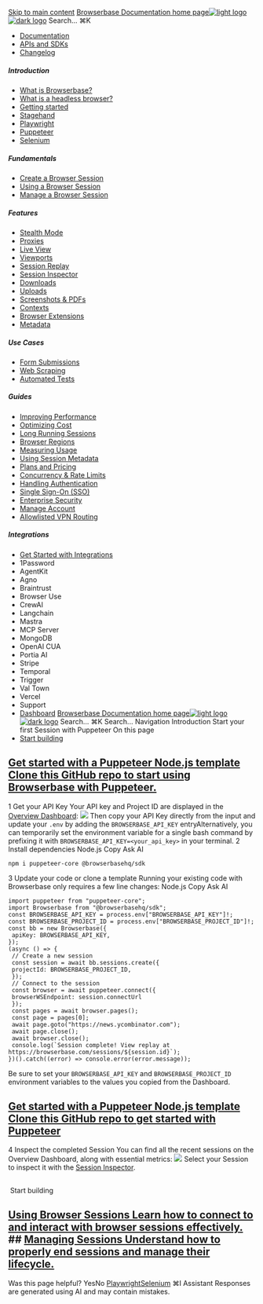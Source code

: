 [Skip to main content](#content-area)
[Browserbase Documentation home page![light logo](https://mintcdn.com/browserbase/lUkHCCQ3HJMpCnfp/logo/light.svg?fit=max&auto=format&n=lUkHCCQ3HJMpCnfp&q=85&s=0f99c87492a4fb0e9bfc45075a78c64f)![dark logo](https://mintcdn.com/browserbase/lUkHCCQ3HJMpCnfp/logo/dark.svg?fit=max&auto=format&n=lUkHCCQ3HJMpCnfp&q=85&s=645b212b9cbee8bebf84f318c2baaac0)](https://www.browserbase.com)
Search...
⌘K
 * [Documentation](/introduction/what-is-browserbase)
 * [APIs and SDKs](/reference/introduction)
 * [Changelog](https://www.browserbase.com/changelog)
##### Introduction
 * [What is Browserbase?](/introduction/what-is-browserbase)
 * [What is a headless browser?](/introduction/what-is-headless-browser)
 * [Getting started](/introduction/getting-started)
 * [Stagehand](/introduction/stagehand)
 * [Playwright](/introduction/playwright)
 * [Puppeteer](/introduction/puppeteer)
 * [Selenium](/introduction/selenium)
##### Fundamentals
 * [Create a Browser Session](/fundamentals/create-browser-session)
 * [Using a Browser Session](/fundamentals/using-browser-session)
 * [Manage a Browser Session](/fundamentals/manage-browser-session)
##### Features
 * [Stealth Mode](/features/stealth-mode)
 * [Proxies](/features/proxies)
 * [Live View](/features/session-live-view)
 * [Viewports](/features/viewports)
 * [Session Replay](/features/session-replay)
 * [Session Inspector](/features/session-inspector)
 * [Downloads](/features/downloads)
 * [Uploads](/features/uploads)
 * [Screenshots & PDFs](/features/screenshots)
 * [Contexts](/features/contexts)
 * [Browser Extensions](/features/browser-extensions)
 * [Metadata](/features/session-metadata)
##### Use Cases
 * [Form Submissions](/use-cases/automating-form-submissions)
 * [Web Scraping](/use-cases/scraping-website)
 * [Automated Tests](/use-cases/building-automated-tests)
##### Guides
 * [Improving Performance](/guides/speed-optimization)
 * [Optimizing Cost](/guides/cost-optimization)
 * [Long Running Sessions](/guides/long-running-sessions)
 * [Browser Regions](/guides/multi-region)
 * [Measuring Usage](/guides/measuring-usage)
 * [Using Session Metadata](/guides/using-session-metadata)
 * [Plans and Pricing](/guides/plans-and-pricing)
 * [Concurrency & Rate Limits](/guides/concurrency-rate-limits)
 * [Handling Authentication](/guides/authentication)
 * [Single Sign-On (SSO)](/guides/sso-setup)
 * [Enterprise Security](/guides/security)
 * [Manage Account](/guides/manage-account)
 * [Allowlisted VPN Routing](/guides/vpn)
##### Integrations
 * [Get Started with Integrations](/integrations/get-started)
 * 1Password
 * AgentKit
 * Agno
 * Braintrust
 * Browser Use
 * CrewAI
 * Langchain
 * Mastra
 * MCP Server
 * MongoDB
 * OpenAI CUA
 * Portia AI
 * Stripe
 * Temporal
 * Trigger
 * Val Town
 * Vercel
 * Support
 * [Dashboard](https://www.browserbase.com/overview)
[Browserbase Documentation home page![light logo](https://mintcdn.com/browserbase/lUkHCCQ3HJMpCnfp/logo/light.svg?fit=max&auto=format&n=lUkHCCQ3HJMpCnfp&q=85&s=0f99c87492a4fb0e9bfc45075a78c64f)![dark logo](https://mintcdn.com/browserbase/lUkHCCQ3HJMpCnfp/logo/dark.svg?fit=max&auto=format&n=lUkHCCQ3HJMpCnfp&q=85&s=645b212b9cbee8bebf84f318c2baaac0)](https://www.browserbase.com)
Search...
⌘K
Search...
Navigation
Introduction
Start your first Session with Puppeteer
On this page
 * [Start building](#start-building)
## [Get started with a Puppeteer Node.js template Clone this GitHub repo to start using Browserbase with Puppeteer. ](https://github.com/browserbase/quickstart-puppeteer-js)
1
Get your API Key
Your API key and Project ID are displayed in the [Overview Dashboard](https://www.browserbase.com/overview):
![](https://mintcdn.com/browserbase/m1Ny8qOvNHvtrY7y/images/quickstart/api-key.png?fit=max&auto=format&n=m1Ny8qOvNHvtrY7y&q=85&s=b9a4d1261a99b7160d615f1d2ee7a6c9)
Then copy your API Key directly from the input and update your `.env` by adding the `BROWSERBASE_API_KEY` entryAlternatively, you can temporarily set the environment variable for a single bash command by prefixing it with `BROWSERBASE_API_KEY=<your_api_key>` in your terminal.
2
Install dependencies
Node.js
Copy
Ask AI
```
npm i puppeteer-core @browserbasehq/sdk
```
3
Update your code or clone a template
Running your existing code with Browserbase only requires a few line changes:
Node.js
Copy
Ask AI
```
import puppeteer from "puppeteer-core";
import Browserbase from "@browserbasehq/sdk";
const BROWSERBASE_API_KEY = process.env["BROWSERBASE_API_KEY"]!;
const BROWSERBASE_PROJECT_ID = process.env["BROWSERBASE_PROJECT_ID"]!;
const bb = new Browserbase({
 apiKey: BROWSERBASE_API_KEY,
});
(async () => {
 // Create a new session
 const session = await bb.sessions.create({
 projectId: BROWSERBASE_PROJECT_ID,
 });
 // Connect to the session
 const browser = await puppeteer.connect({
 browserWSEndpoint: session.connectUrl
 });
 const pages = await browser.pages();
 const page = pages[0];
 await page.goto("https://news.ycombinator.com");
 await page.close();
 await browser.close();
 console.log(`Session complete! View replay at https://browserbase.com/sessions/${session.id}`);
})().catch((error) => console.error(error.message));
```
Be sure to set your `BROWSERBASE_API_KEY` and `BROWSERBASE_PROJECT_ID` environment variables to the values you copied from the Dashboard.
## [Get started with a Puppeteer Node.js template Clone this GitHub repo to get started with Puppeteer ](https://github.com/browserbase/quickstart-puppeteer-js)
4
Inspect the completed Session
You can find all the recent sessions on the Overview Dashboard, along with essential metrics:
![](https://mintcdn.com/browserbase/m1Ny8qOvNHvtrY7y/images/quickstart/dashboard.png?fit=max&auto=format&n=m1Ny8qOvNHvtrY7y&q=85&s=2cec5885604d820cc307539e258e6fa6)
Select your Session to inspect it with the [Session Inspector](/features/session-inspector).
## 
[​](#start-building)
Start building
## [Using Browser Sessions Learn how to connect to and interact with browser sessions effectively. ](/fundamentals/using-browser-session)## [Managing Sessions Understand how to properly end sessions and manage their lifecycle. ](/fundamentals/manage-browser-session)
Was this page helpful?
YesNo
[Playwright](/introduction/playwright)[Selenium](/introduction/selenium)
⌘I
Assistant
Responses are generated using AI and may contain mistakes.